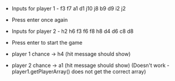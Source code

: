 * Inputs for player 1 - f3 f7 <enter> a1 d1 <enter> j10 j8 <enter> b9 d9 <enter> i2 j2
* Press enter once again

* Inputs for player 2 - h2 h6 <enter> f3 f6 <enter> f8 h8 <enter> d4 d6 <enter> c8 d8
* Press enter to start the game
        
* player 1 chance -> h4  (hit message should show)

* player 2 chance -> a1  (hit message should show) (Doesn't work - player1.getPlayerArray() does not get the correct array)
         